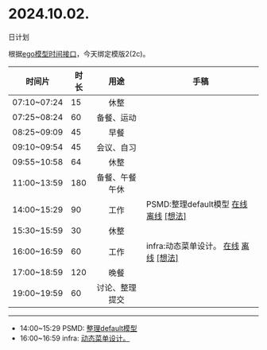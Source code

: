 # 2024.10.02.
日计划

根据[ego模型时间接口](https://gitee.com/hyg/blog/blob/master/timeflow.md)，今天绑定模版2(2c)。

| 时间片 | 时长 | 用途 | 手稿 |
| --- | --- | :---: | --- |
| 07:10~07:24 | 15 | 休整 |  |
| 07:25~08:24 | 60 | 备餐、运动 |  |
| 08:25~09:09 | 45 | 早餐 |  |
| 09:10~09:54 | 45 | 会议、自习 |  |
| 09:55~10:58 | 64 | 休整 |  |
| 11:00~13:59 | 180 | 备餐、午餐午休 |  |
| 14:00~15:29 | 90 | 工作 | PSMD:整理default模型 [在线](http://simp.ly/p/lsBYG9) [离线](../../draft/2024/10/20241002140000.md) <a href="mailto:huangyg@mars22.com?subject=关于2024.10.02.[PSMD:整理default模型]任务&body=日期: 20241002%0D%0A序号: 6%0D%0A手稿:../../draft/2024/10/20241002140000.md%0D%0A---请勿修改邮件主题及以上内容 从下一行开始写您的想法---%0D%0A">[想法]</a> |
| 15:30~15:59 | 30 | 休整 |  |
| 16:00~16:59 | 60 | 工作 | infra:动态菜单设计。 [在线](http://simp.ly/p/MpcbHD) [离线](../../draft/2024/10/20241002160000.md) <a href="mailto:huangyg@mars22.com?subject=关于2024.10.02.[infra:动态菜单设计。]任务&body=日期: 20241002%0D%0A序号: 8%0D%0A手稿:../../draft/2024/10/20241002160000.md%0D%0A---请勿修改邮件主题及以上内容 从下一行开始写您的想法---%0D%0A">[想法]</a> |
| 17:00~18:59 | 120 | 晚餐 |  |
| 19:00~19:59 | 60 | 讨论、整理提交 |  |

---

- 14:00~15:29	PSMD: [整理default模型](../../draft/2024/10/20241002.01.md)
- 16:00~16:59	infra: [动态菜单设计。](../../draft/2024/10/20241002.02.md)
